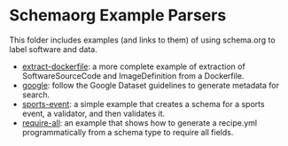 # Schemaorg Example Parsers

This folder includes examples (and links to them) of using schema.org to label software and data.

 - [extract-dockerfile](https://www.github.com/openbases/extract-dockerfile): a more complete example of extraction of SoftwareSourceCode and ImageDefinition from a Dockerfile.
 - [google](google): follow the Google Dataset guidelines to generate metadata for search.
 - [sports-event](sports-event): a simple example that creates a schema for a sports event, a validator, and then validates it.
 - [require-all](require-all): an example that shows how to generate a recipe.yml programmatically from a schema type to require all fields.
